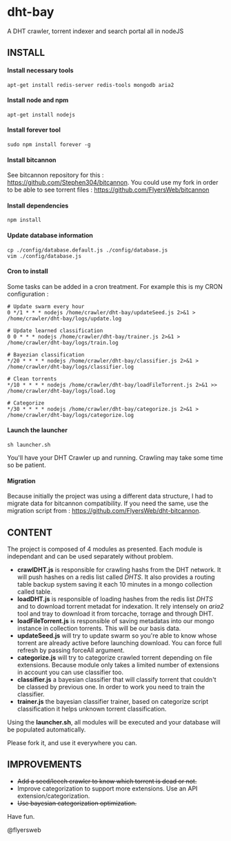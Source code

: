 # dht-bay
A DHT crawler, torrent indexer and search portal all in nodeJS

INSTALL
-------

#### Install necessary tools

```
apt-get install redis-server redis-tools mongodb aria2
```

#### Install node and npm

```
apt-get install nodejs
```

#### Install forever tool

```
sudo npm install forever -g
```

#### Install bitcannon

See bitcannon repository for this : https://github.com/Stephen304/bitcannon. 
You could use my fork in order to be able to see torrent files : https://github.com/FlyersWeb/bitcannon

#### Install dependencies

```
npm install
```

#### Update database information

```
cp ./config/database.default.js ./config/database.js
vim ./config/database.js
```

#### Cron to install

Some tasks can be added in a cron treatment. For example this is my CRON configuration :

```
# Update swarm every hour
0 */1 * * * nodejs /home/crawler/dht-bay/updateSeed.js 2>&1 > /home/crawler/dht-bay/logs/update.log

# Update learned classification
0 0 * * * nodejs /home/crawler/dht-bay/trainer.js 2>&1 > /home/crawler/dht-bay/logs/train.log

# Bayezian classification
*/20 * * * * nodejs /home/crawler/dht-bay/classifier.js 2>&1 > /home/crawler/dht-bay/logs/classifier.log

# Clean torrents
*/10 * * * * nodejs /home/crawler/dht-bay/loadFileTorrent.js 2>&1 >> /home/crawler/dht-bay/logs/load.log

# Categorize
*/30 * * * * nodejs /home/crawler/dht-bay/categorize.js 2>&1 > /home/crawler/dht-bay/logs/categorize.log
```

#### Launch the launcher

```
sh launcher.sh
```

You'll have your DHT Crawler up and running. Crawling may take some time so be patient.

#### Migration

Because initially the project was using a different data structure, I had to migrate data for bitcannon compatibility. If you need the same, use the migration script from : https://github.com/FlyersWeb/dht-bitcannon.

CONTENT
-------

The project is composed of 4 modules as presented. Each module is independant and can be used separately without problem.

+  **crawlDHT.js** is responsible for crawling hashs from the DHT network. It will push hashes on a redis list called *DHTS*. It also provides a routing table backup system saving it each 10 minutes in a mongo collection called table.
+  **loadDHT.js** is responsible of loading hashes from the redis list *DHTS* and to download torrent metadat for indexation. It rely intensely on *aria2* tool and tray to download it from torcache, torrage and through DHT.
+  **loadFileTorrent.js** is responsible of saving metadatas into our mongo instance in collection torrents. This will be our basis data.
+  **updateSeed.js** will try to update swarm so you're able to know whose torrent are already active before launching download. You can force full refresh by passing forceAll argument.
+  **categorize.js** will try to categorize crawled torrent depending on file extensions. Because module only takes a limited number of extensions in account you can use classifier too.
+  **classifier.js** a bayesian classifier that will classify torrent that couldn't be classed by previous one. In order to work you need to train the classifier.
+  **trainer.js** the bayesian classifier trainer, based on categorize script classification it helps unknown torrent classification.

Using the **launcher.sh**, all modules will be executed and your database will be populated automatically.

Please fork it, and use it everywhere you can.

IMPROVEMENTS
------------

+ <s>Add a seed/leech crawler to know which torrent is dead or not.</s>
+ Improve categorization to support more extensions. Use an API extension/categorization.
+ <s>Use bayesian categorization optimization.</s>

Have fun.

@flyersweb
